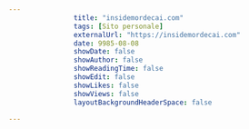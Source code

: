 ---
                title: "insidemordecai.com"
                tags: [Sito personale]
                externalUrl: "https://insidemordecai.com"
                date: 9985-08-08
                showDate: false
                showAuthor: false
                showReadingTime: false
                showEdit: false
                showLikes: false
                showViews: false
                layoutBackgroundHeaderSpace: false
                ---


